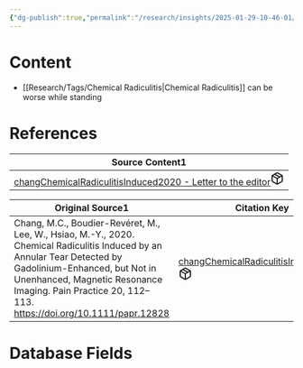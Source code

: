 ```yaml
---
{"dg-publish":true,"permalink":"/research/insights/2025-01-29-10-46-01/","updated":"2025-01-29T10:49:54-05:00"}
---
```


# Content
- [[Research/Tags/Chemical Radiculitis\|Chemical Radiculitis]] can be worse while standing
# References
<div><table class="dataview table-view-table"><thead class="table-view-thead"><tr class="table-view-tr-header"><th class="table-view-th"><span>Source Content</span><span class="dataview small-text">1</span></th></tr></thead><tbody class="table-view-tbody"><tr><td><span><a data-tooltip-position="top" aria-label="Research/Source Content/changChemicalRadiculitisInduced2020 - Letter to the editor.md" data-href="Research/Source Content/changChemicalRadiculitisInduced2020 - Letter to the editor.md" href="Research/Source Content/changChemicalRadiculitisInduced2020 - Letter to the editor.md" class="internal-link" target="_blank" rel="noopener nofollow" fileclass-name="Research Links">changChemicalRadiculitisInduced2020 - Letter to the editor</a><a class="metadata-menu fileclass-icon"><svg xmlns="http://www.w3.org/2000/svg" width="24" height="24" viewBox="0 0 24 24" fill="none" stroke="currentColor" stroke-width="2" stroke-linecap="round" stroke-linejoin="round" class="svg-icon lucide-package"><path d="m7.5 4.27 9 5.15"></path><path d="M21 8a2 2 0 0 0-1-1.73l-7-4a2 2 0 0 0-2 0l-7 4A2 2 0 0 0 3 8v8a2 2 0 0 0 1 1.73l7 4a2 2 0 0 0 2 0l7-4A2 2 0 0 0 21 16Z"></path><path d="m3.3 7 8.7 5 8.7-5"></path><path d="M12 22V12"></path></svg></a></span></td></tr></tbody></table></div><div><table class="dataview table-view-table"><thead class="table-view-thead"><tr class="table-view-tr-header"><th class="table-view-th"><span>Original Source</span><span class="dataview small-text">1</span></th><th class="table-view-th"><span>Citation Key</span></th></tr></thead><tbody class="table-view-tbody"><tr><td><span>Chang, M.C., Boudier-Revéret, M., Lee, W., Hsiao, M.-Y., 2020. Chemical Radiculitis Induced by an Annular Tear Detected by Gadolinium-Enhanced, but Not in Unenhanced, Magnetic Resonance Imaging. Pain Practice 20, 112–113. <a rel="noopener nofollow" class="external-link" href="https://doi.org/10.1111/papr.12828" target="_blank">https://doi.org/10.1111/papr.12828</a></span></td><td><span><a data-tooltip-position="top" aria-label="Research/Evidence Sources/changChemicalRadiculitisInduced2020.md" data-href="Research/Evidence Sources/changChemicalRadiculitisInduced2020.md" href="Research/Evidence Sources/changChemicalRadiculitisInduced2020.md" class="internal-link" target="_blank" rel="noopener nofollow" fileclass-name="Research Links">changChemicalRadiculitisInduced2020</a><a class="metadata-menu fileclass-icon"><svg xmlns="http://www.w3.org/2000/svg" width="24" height="24" viewBox="0 0 24 24" fill="none" stroke="currentColor" stroke-width="2" stroke-linecap="round" stroke-linejoin="round" class="svg-icon lucide-package"><path d="m7.5 4.27 9 5.15"></path><path d="M21 8a2 2 0 0 0-1-1.73l-7-4a2 2 0 0 0-2 0l-7 4A2 2 0 0 0 3 8v8a2 2 0 0 0 1 1.73l7 4a2 2 0 0 0 2 0l7-4A2 2 0 0 0 21 16Z"></path><path d="m3.3 7 8.7 5 8.7-5"></path><path d="M12 22V12"></path></svg></a></span></td></tr></tbody></table></div>

# Database Fields